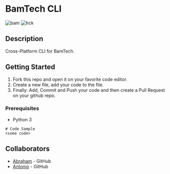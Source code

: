 # BamTech CLI

![bam](https://media.giphy.com/media/o9ggk5IMcYlKE/giphy.gif)
![hck](https://media.giphy.com/media/TOWeGr70V2R1K/giphy.gif)
## Description

Cross-Platform CLI for BamTech.

## Getting Started

1. Fork this repo and open it on your favorite code editor.
2. Create a new file, add your code to the file.
3. Finally: Add, Commit and Push your code and then create a Pull Request on your github repo.

### Prerequisites

- Python 3

```
# Code Sample
<some code>
```

## Collaborators

* [Abraham](https://github.com/AbeTavarez/) - GitHub
* [Antonio](https://github.com/MikeAR93/) - GitHub
